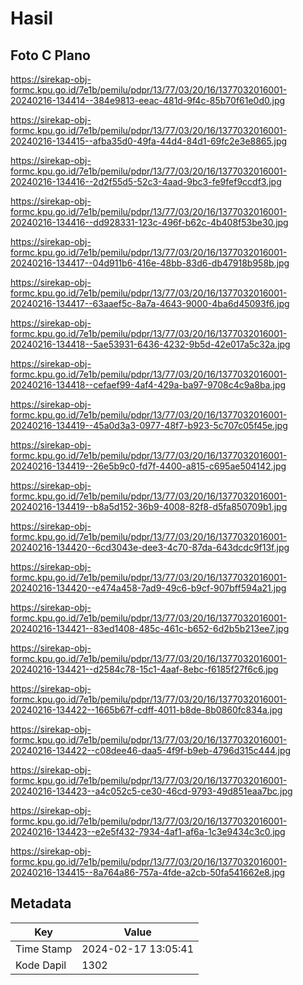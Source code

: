 # Hasil

## Foto C Plano

https://sirekap-obj-formc.kpu.go.id/7e1b/pemilu/pdpr/13/77/03/20/16/1377032016001-20240216-134414--384e9813-eeac-481d-9f4c-85b70f61e0d0.jpg

https://sirekap-obj-formc.kpu.go.id/7e1b/pemilu/pdpr/13/77/03/20/16/1377032016001-20240216-134415--afba35d0-49fa-44d4-84d1-69fc2e3e8865.jpg

https://sirekap-obj-formc.kpu.go.id/7e1b/pemilu/pdpr/13/77/03/20/16/1377032016001-20240216-134416--2d2f55d5-52c3-4aad-9bc3-fe9fef9ccdf3.jpg

https://sirekap-obj-formc.kpu.go.id/7e1b/pemilu/pdpr/13/77/03/20/16/1377032016001-20240216-134416--dd928331-123c-496f-b62c-4b408f53be30.jpg

https://sirekap-obj-formc.kpu.go.id/7e1b/pemilu/pdpr/13/77/03/20/16/1377032016001-20240216-134417--04d911b6-416e-48bb-83d6-db47918b958b.jpg

https://sirekap-obj-formc.kpu.go.id/7e1b/pemilu/pdpr/13/77/03/20/16/1377032016001-20240216-134417--63aaef5c-8a7a-4643-9000-4ba6d45093f6.jpg

https://sirekap-obj-formc.kpu.go.id/7e1b/pemilu/pdpr/13/77/03/20/16/1377032016001-20240216-134418--5ae53931-6436-4232-9b5d-42e017a5c32a.jpg

https://sirekap-obj-formc.kpu.go.id/7e1b/pemilu/pdpr/13/77/03/20/16/1377032016001-20240216-134418--cefaef99-4af4-429a-ba97-9708c4c9a8ba.jpg

https://sirekap-obj-formc.kpu.go.id/7e1b/pemilu/pdpr/13/77/03/20/16/1377032016001-20240216-134419--45a0d3a3-0977-48f7-b923-5c707c05f45e.jpg

https://sirekap-obj-formc.kpu.go.id/7e1b/pemilu/pdpr/13/77/03/20/16/1377032016001-20240216-134419--26e5b9c0-fd7f-4400-a815-c695ae504142.jpg

https://sirekap-obj-formc.kpu.go.id/7e1b/pemilu/pdpr/13/77/03/20/16/1377032016001-20240216-134419--b8a5d152-36b9-4008-82f8-d5fa850709b1.jpg

https://sirekap-obj-formc.kpu.go.id/7e1b/pemilu/pdpr/13/77/03/20/16/1377032016001-20240216-134420--6cd3043e-dee3-4c70-87da-643dcdc9f13f.jpg

https://sirekap-obj-formc.kpu.go.id/7e1b/pemilu/pdpr/13/77/03/20/16/1377032016001-20240216-134420--e474a458-7ad9-49c6-b9cf-907bff594a21.jpg

https://sirekap-obj-formc.kpu.go.id/7e1b/pemilu/pdpr/13/77/03/20/16/1377032016001-20240216-134421--83ed1408-485c-461c-b652-6d2b5b213ee7.jpg

https://sirekap-obj-formc.kpu.go.id/7e1b/pemilu/pdpr/13/77/03/20/16/1377032016001-20240216-134421--d2584c78-15c1-4aaf-8ebc-f6185f27f6c6.jpg

https://sirekap-obj-formc.kpu.go.id/7e1b/pemilu/pdpr/13/77/03/20/16/1377032016001-20240216-134422--1665b67f-cdff-4011-b8de-8b0860fc834a.jpg

https://sirekap-obj-formc.kpu.go.id/7e1b/pemilu/pdpr/13/77/03/20/16/1377032016001-20240216-134422--c08dee46-daa5-4f9f-b9eb-4796d315c444.jpg

https://sirekap-obj-formc.kpu.go.id/7e1b/pemilu/pdpr/13/77/03/20/16/1377032016001-20240216-134423--a4c052c5-ce30-46cd-9793-49d851eaa7bc.jpg

https://sirekap-obj-formc.kpu.go.id/7e1b/pemilu/pdpr/13/77/03/20/16/1377032016001-20240216-134423--e2e5f432-7934-4af1-af6a-1c3e9434c3c0.jpg

https://sirekap-obj-formc.kpu.go.id/7e1b/pemilu/pdpr/13/77/03/20/16/1377032016001-20240216-134415--8a764a86-757a-4fde-a2cb-50fa541662e8.jpg


## Metadata

| Key        | Value               |
| ---------- | ------------------- |
| Time Stamp | 2024-02-17 13:05:41 |
| Kode Dapil | 1302                |



